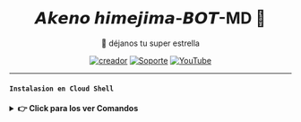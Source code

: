 <h1 align="center">𝘼𝙠𝙚𝙣𝙤 𝙝𝙞𝙢𝙚𝙟𝙞𝙢𝙖-𝘽𝙊𝙏-MD 💨</h1>
 <p align="center">🌟 déjanos tu super estrella</p>
</p>


<div align="center">
 
[![creador](https://img.shields.io/badge/Dueño-00802f?style=for-the-badge&logo=whatsapp&logoColor=white)](https://wa.me/50248019799)
[![Soporte](https://img.shields.io/badge/soporte-00802f?style=for-the-badge&logo=whatsapp&logoColor=white)](https://wa.me/51984368849)
[![YouTube](https://img.shields.io/badge/YouTube-FF0000?style=for-the-badge&logo=youtube&logoColor=white)](https://www.youtube.com/@NeoDragon-Beats-BY)
</div>

---

 

#### **`Instalasion en Cloud Shell `**

<details>
 <summary><b> 👉 Click para los ver Comandos</b></summary>

#### **🪄 Instalación para Cloud Shell**
> copie y peguen en Cloud Shell uno por uno

```bash
apt update && apt upgrade && pkg install -y git nodejs ffmpeg imagemagick yarn
```

```bash
git clone https://github.com/TOKIO5025/akeno-Bot && cd akeno-Bot
```

```bash
yarn install && npm install
```

```bash
npm start
```
> ^⁠_⁠^ 
---

#### **🟢 Activar en caso de detenerse en termux**

Si después de instalar el bot en Termux se detiene (pantalla en blanco, pérdida de conexión a Internet, reinicio del dispositivo), sigue estos pasos:

1. Abre Termux y navega al directorio del bot:
    ```bash
    cd akeno-Bot
    ```

2. Inicia el bot nuevamente:
    ```bash
    npm start
    ```

---

#### **🍬 Obtener otro codigo qr en termux**

Si después de instalar el bot en Termux y iniciar la session del bot (el numero se va a soporte, se cierra la conexión o demorastes al conectar), sigue estos pasos:

1. Abre Termux y navega al directorio del bot:
    ```bash
    cd akeno-Bot
    ```

2. Elimina la carpeta kenoSession:
    ```bash
    rm -rf akeno-BotSession
    ```

3. Inicia el bot nuevamente:
    ```bash
    npm start
    ```

---

### ** Para obtener el bot activa  24/7 (termux)**

> comando para obtener la bot 24/7 en termux

```bash
npm i -g pm2 && pm2 start index.js && pm2 save && pm2 logs
```

---

<details>
 <summary><b> â¤ï¸ servidor  </b></summary>

* [`Dash`](https://test.crxsmods.site)
* Canal de WhatsApp [`Canal Sky`](https://whatsapp.com/channel/0029VakUvreFHWpyWUr4Jr0g)
* Comunidad Sky [`Click`](https://chat.whatsapp.com/KGPhTIfgOzZCMNqoc3R7OW)

---



</details>

---

## **`canales de la bot oficial`**

canal de la bot |[¡Click aquí!](https://whatsapp.com/channel/0029Vaqe1Iv65yDAKBYr6z0A) |
| numero de la bot oficial  | [¡Click aquí!](51923549668) |
| grupo donde encontrarás la bot [¡Click aquí!](https://chat.whatsapp.com/DmaLM7iLSFKKi7RkqUkv71) |
 

### **`🔱 Propietario`**
<a
href="https://github.com/TOKIO5025"><img src="https://files.catbox.moe/4n2gjp.jpg" width="130" height="130" alt="TOKIO5025"/></a>

</a> 

### **`colaborador`**
<a
href="https://github.com/emer819adri"><img src="https://github.com/emer819adri.png" width="140" height="140" alt="emer819adri"/></a>


[〘Powered By 🐉𝙉𝙚𝙤𝙏𝙤𝙠𝙮𝙤 𝘽𝙚𝙖𝙩𝙨🐲〙]
